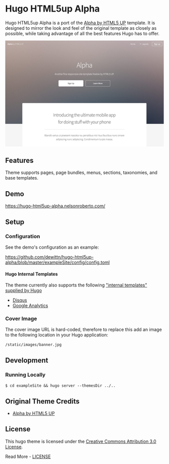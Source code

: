  # Hugo HTML5up Alpha
 
Hugo HTML5up Alpha is a port of the [Alpha by HTML5 UP](https://html5up.net/alpha) template. It is designed to mirror the look and feel of the original template as closely as possible, while taking advantage of all the best features Hugo has to offer. 
 
 ![](images/screenshot.png)
 
 ## Features
 
 Theme supports pages, page bundles, menus, sections, taxonomies, and base templates.
 
 ## Demo
 
 https://hugo-html5up-alpha.nelsonroberto.com/
 
 ## Setup
 
 ### Configuration
 
 See the demo's configuration as an example:
 
 https://github.com/dewittn/hugo-html5up-alpha/blob/master/exampleSite/config/config.toml
 
 #### Hugo Internal Templates
 
 The theme currently also supports the following ["internal templates" supplied by Hugo](https://gohugo.io/templates/internal/)
 
  - [Disqus](https://gohugo.io/templates/internal/#disqus)
  - [Google Analytics](https://gohugo.io/templates/internal/#configure-google-analytics)
 
 ### Cover Image
 
 The cover image URL is hard-coded, therefore to replace this add an image to the following location in your Hugo application:
 
 ```
 /static/images/banner.jpg
 ```
 
 ## Development
  
 ### Running Locally

 ```
 $ cd exampleSite && hugo server --themesDir ../..
 ```
 
 ## Original Theme Credits
 
  - [Alpha by HTML5 UP](https://html5up.net/alpha)
 
  ## License
 
 This hugo theme is licensed under the [Creative Commons Attribution 3.0 License](https://creativecommons.org/licenses/by/3.0/). 
 
 Read More - [LICENSE](LICENSE)

